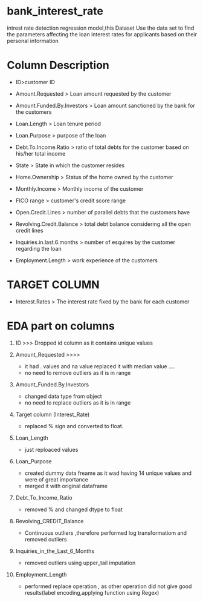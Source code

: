 # bank_interest_rate
intrest rate detection regression model,this Dataset
Use the data set to find the parameters affecting the loan interest rates for applicants based on their personal information

# Column Description
* ID>customer ID

* Amount.Requested > Loan amount requested by the customer

* Amount.Funded.By.Investors > Loan amount sanctioned by the bank for the customers

* Loan.Length > Loan tenure period

* Loan.Purpose > purpose of the loan

* Debt.To.Income.Ratio > ratio of total debts for the customer based on his/her total income

* State > State in which the customer resides

* Home.Ownership > Status of the home owned by the customer

* Monthly.Income > Monthly income of the customer

* FICO range > customer's credit score range

* Open.Credit.Lines > number of parallel debts that the customers have

* Revolving.Credit.Balance > total debt balance considering all the open credit lines

* Inquiries.in.last.6.months > number of esquires by the customer regarding the loan

* Employment.Length > work experience of the customers

# TARGET COLUMN
* Interest.Rates > The interest rate fixed by the bank for each customer




# EDA part on columns
1. ID         >>> Dropped id column as it contains unique values
2. Amount_Requested >>>>  
    * it had . values and na value replaced it with median value .... 
    * no need to remove outliers as it is in range

3. Amount_Funded.By.Investors
    * changed data type from object
    *  no need to replace outliers as it is in range

4. Target column (Interest_Rate)
    * replaced % sign and converted to float.

5. Loan_Length
    * just reploaced values 

6. Loan_Purpose
    * created dummy data freame  as it wad having 14 unique values and were of great importance
    * merged it with original dataframe

7. Debt_To_Income_Ratio
    * removed % and changed dtype to float

9. Revolving_CREDIT_Balance
    * Continuous outliers ,therefore performed log transformatiom and removed outliers

10. Inquiries_in_the_Last_6_Months
    * removed outliers using upper_tail imputation

11. Employment_Length
    *  performed replace operation , as other operation did not give good results(label encoding,applying function using Regex)